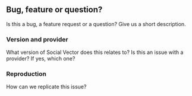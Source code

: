 ## Bug, feature or question?

Is this a bug, a feature request or a question?
Give us a short description.

### Version and provider

What version of Social Vector does this relates to?
Is this an issue with a provider? If yes, which one?

### Reproduction

How can we replicate this issue?

